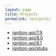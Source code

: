 ```yaml
---
layout: page
title: Projects
permalink: /projects/
---
```


* [ignition-api/7.9](https://github.com/ignition-api/7.9)
* [ignition-api/8.0](https://github.com/ignition-api/8.0)
* [ignition-api/8.1](https://github.com/ignition-api/8.1)
* [ignition-api/stubs](https://github.com/ignition-api/stubs)
